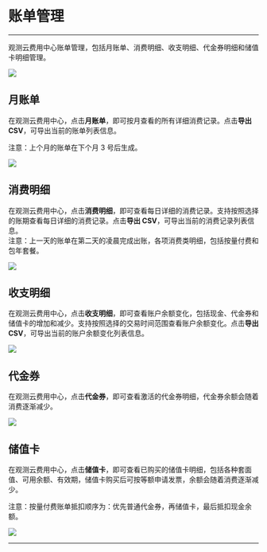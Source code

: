 # 账单管理
---

观测云费用中心账单管理，包括月账单、消费明细、收支明细、代金券明细和储值卡明细管理。

![](../img/10.price_7.png)

## 月账单

在观测云费用中心，点击**月账单**，即可按月查看的所有详细消费记录。点击**导出 CSV**，可导出当前的账单列表信息。

注意：上个月的账单在下个月 3 号后生成。

![](../img/10.price_8.png)

## 消费明细

在观测云费用中心，点击**消费明细**，即可查看每日详细的消费记录。支持按照选择的账期查看每日详细的消费记录。点击**导出 CSV**，可导出当前的消费记录列表信息。<br />注意：上一天的账单在第二天的凌晨完成出账，各项消费类明细，包括按量付费和包年套餐。

![](../img/10.price_9.png)

## 收支明细

在观测云费用中心，点击**收支明细**，即可查看账户余额变化，包括现金、代金券和储值卡的增加和减少。支持按照选择的交易时间范围查看账户余额变化。点击**导出 CSV**，可导出当前的账户余额变化列表信息。

![](../img/10.price_10.png)

## 代金券

在观测云费用中心，点击**代金券**，即可查看激活的代金券明细，代金券余额会随着消费逐渐减少。

![](../img/10.price_11.png)

## 储值卡

在观测云费用中心，点击**储值卡**，即可查看已购买的储值卡明细，包括各种套面值、可用余额、有效期，储值卡购买后可按等额申请发票，余额会随着消费逐渐减少。

注意：按量付费账单抵扣顺序为：优先普通代金券，再储值卡，最后抵扣现金余额。

![](../img/10.price_12.png)


---

